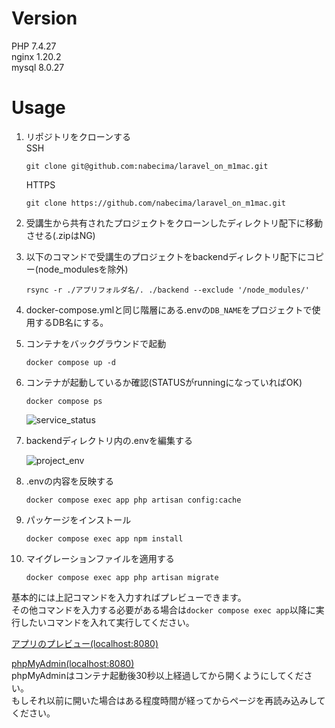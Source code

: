 # Version
PHP 7.4.27<br>
nginx 1.20.2<br>
mysql 8.0.27

# Usage
1. リポジトリをクローンする<br>
    SSH
    ```
    git clone git@github.com:nabecima/laravel_on_m1mac.git
    ```
    HTTPS
    ```
    git clone https://github.com/nabecima/laravel_on_m1mac.git
    ```
    
3. 受講生から共有されたプロジェクトをクローンしたディレクトリ配下に移動させる(.zipはNG)
4. 以下のコマンドで受講生のプロジェクトをbackendディレクトリ配下にコピー(node_modulesを除外)

    ```
    rsync -r ./アプリフォルダ名/. ./backend --exclude '/node_modules/'
    ```
1. docker-compose.ymlと同じ階層にある.envの`DB_NAME`をプロジェクトで使用するDB名にする。
2. コンテナをバックグラウンドで起動

    ```
    docker compose up -d
    ```

3. コンテナが起動しているか確認(STATUSがrunningになっていればOK)

    ```
    docker compose ps
    ```
    ![service_status](https://user-images.githubusercontent.com/66292801/147135163-03781fc8-2d65-4a94-a445-7fea003121cc.png)

4. backendディレクトリ内の.envを編集する

    ![project_env](https://user-images.githubusercontent.com/66292801/147135560-e033e3af-4c25-4d32-9bfb-63b135047368.png)

6. .envの内容を反映する

    ```
    docker compose exec app php artisan config:cache
    ```

1. パッケージをインストール

    ```
    docker compose exec app npm install
    ```

1. マイグレーションファイルを適用する

    ```
    docker compose exec app php artisan migrate
    ```

基本的には上記コマンドを入力すればプレビューできます。<br>
その他コマンドを入力する必要がある場合は`docker compose exec app`以降に実行したいコマンドを入れて実行してください。

[アプリのプレビュー(localhost:8080)](http://localhost:8000/)

[phpMyAdmin(localhost:8080)](http://localhost:8080/)<br>
phpMyAdminはコンテナ起動後30秒以上経過してから開くようにしてください。<br>
もしそれ以前に開いた場合はある程度時間が経ってからページを再読み込みしてください。

